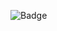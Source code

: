 ![Badge](https://github-readme-stats.vercel.app/api?username=silentlyexisting&show_icons=true&theme=vue-dark)
